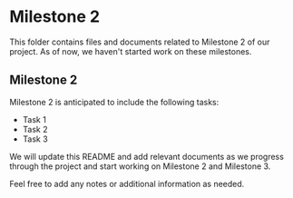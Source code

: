 # Milestone 2

This folder contains files and documents related to Milestone 2 of our project. As of now, we haven't started work on these milestones.

## Milestone 2

Milestone 2 is anticipated to include the following tasks:
- Task 1
- Task 2
- Task 3

We will update this README and add relevant documents as we progress through the project and start working on Milestone 2 and Milestone 3.

Feel free to add any notes or additional information as needed.
